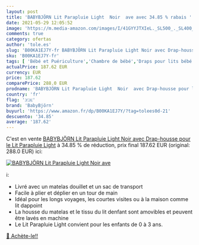 ```yaml
---
layout: post
title: 'BABYBJÖRN Lit Parapluie Light  Noir  ave avec 34.85 % rabais '
date: 2021-05-29 12:05:52
image: 'https://m.media-amazon.com/images/I/41GYYJTXIeL._SL500_._SL400_.jpg'
comments: true
category: ofertas
author: 'tole.es'
slug: 'B00KA1EJ7Y-fr BABYBJÖRN Lit Parapluie Light Noir avec Drap-housse pour...'
sku: 'B00KA1EJ7Y-fr'
tags: [ 'Bébé et Puériculture','Chambre de bébé','Draps pour lits bébé','Linge de lit pour bébés','Matelas et linge de lit','babybjörn', ]
actualPrice: 187.62 EUR
currency: EUR
price: 187.62
comparePrice: 288.0 EUR
prodname: 'BABYBJÖRN Lit Parapluie Light  Noir  avec Drap-housse pour le Lit Parapluie Light'
country: 'fr'
flag: '🇫🇷'
brand: 'BabyBjörn'
buyurl: 'https://www.amazon.fr/dp/B00KA1EJ7Y/?tag=tolees0d-21'
descuento: '34.85'
average: '187.62'
---
```


C'est en vente [BABYBJÖRN Lit Parapluie Light  Noir  avec Drap-housse pour le Lit Parapluie Light](https://www.amazon.fr/dp/B00KA1EJ7Y/?tag=tolees0d-21)  à  34.85 % de réduction, prix final  187.62 EUR (original: 288.0 EUR) ici:

[![BABYBJÖRN Lit Parapluie Light  Noir  ave](https://m.media-amazon.com/images/I/41GYYJTXIeL._SL500_._SL400_.jpg)](https://www.amazon.fr/dp/B00KA1EJ7Y/?tag=tolees0d-21)

ℹ️:

- Livré avec un matelas douillet et un sac de transport
- Facile à plier et déplier en un tour de main
- Idéal pour les longs voyages, les courtes visites ou à la maison comme lit dappoint
- La housse du matelas et le tissu du lit denfant sont amovibles et peuvent être lavés en machine
- Le Lit Parapluie Light convient pour les enfants de 0 à 3 ans.

[🛒 Achète-le!!](https://www.amazon.fr/dp/B00KA1EJ7Y/?tag=tolees0d-21)
